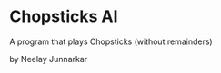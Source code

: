 Chopsticks AI
=============

A program that plays Chopsticks (without remainders)

by Neelay Junnarkar


